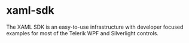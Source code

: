 xaml-sdk
========

The XAML SDK is an easy-to-use infrastructure with developer focused examples for most of the Telerik WPF and Silverlight controls.